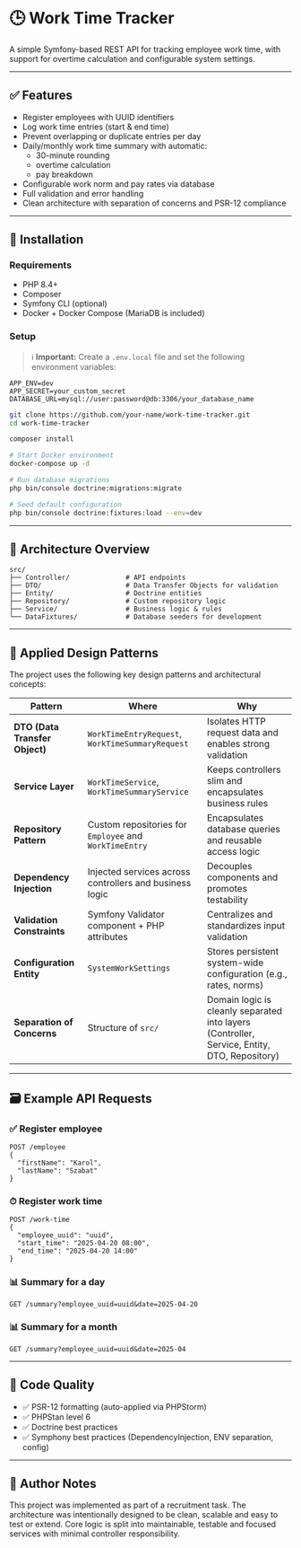 # 🕒 Work Time Tracker

A simple Symfony-based REST API for tracking employee work time, with support for overtime calculation and configurable system settings.

---

## ✅ Features

- Register employees with UUID identifiers
- Log work time entries (start & end time)
- Prevent overlapping or duplicate entries per day
- Daily/monthly work time summary with automatic:
  - 30-minute rounding
  - overtime calculation
  - pay breakdown
- Configurable work norm and pay rates via database
- Full validation and error handling
- Clean architecture with separation of concerns and PSR-12 compliance

---

## 🚀 Installation

### Requirements

- PHP 8.4+
- Composer
- Symfony CLI (optional)
- Docker + Docker Compose (MariaDB is included)

### Setup
> ℹ️ **Important:** Create a `.env.local` file and set the following environment variables:
```
APP_ENV=dev
APP_SECRET=your_custom_secret
DATABASE_URL=mysql://user:password@db:3306/your_database_name
```

```bash
git clone https://github.com/your-name/work-time-tracker.git
cd work-time-tracker

composer install

# Start Docker environment
docker-compose up -d

# Run database migrations
php bin/console doctrine:migrations:migrate

# Seed default configuration
php bin/console doctrine:fixtures:load --env=dev
```

---

## 🧱 Architecture Overview

```
src/
├── Controller/              # API endpoints
├── DTO/                     # Data Transfer Objects for validation
├── Entity/                  # Doctrine entities
├── Repository/              # Custom repository logic
├── Service/                 # Business logic & rules
└── DataFixtures/            # Database seeders for development
```

---

## 🧠 Applied Design Patterns

The project uses the following key design patterns and architectural concepts:

| Pattern | Where | Why |
|--------|-------|-----|
| **DTO (Data Transfer Object)** | `WorkTimeEntryRequest`, `WorkTimeSummaryRequest` | Isolates HTTP request data and enables strong validation |
| **Service Layer** | `WorkTimeService`, `WorkTimeSummaryService` | Keeps controllers slim and encapsulates business rules |
| **Repository Pattern** | Custom repositories for `Employee` and `WorkTimeEntry` | Encapsulates database queries and reusable access logic |
| **Dependency Injection** | Injected services across controllers and business logic | Decouples components and promotes testability |
| **Validation Constraints** | Symfony Validator component + PHP attributes | Centralizes and standardizes input validation |
| **Configuration Entity** | `SystemWorkSettings` | Stores persistent system-wide configuration (e.g., rates, norms) |
| **Separation of Concerns** | Structure of `src/` | Domain logic is cleanly separated into layers (Controller, Service, Entity, DTO, Repository) |

---

## 🗃 Example API Requests

### ✅ Register employee

```http
POST /employee
{
  "firstName": "Karol",
  "lastName": "Szabat"
}
```

### ⏱ Register work time

```http
POST /work-time
{
  "employee_uuid": "uuid",
  "start_time": "2025-04-20 08:00",
  "end_time": "2025-04-20 14:00"
}
```

### 📊 Summary for a day

```http
GET /summary?employee_uuid=uuid&date=2025-04-20
```

### 📊 Summary for a month

```http
GET /summary?employee_uuid=uuid&date=2025-04
```

---

## 🧼 Code Quality

- ✅ PSR-12 formatting (auto-applied via PHPStorm)
- ✅ PHPStan level 6
- ✅ Doctrine best practices
- ✅ Symphony best practices (DependencyInjection, ENV separation, config)

---

## 🧠 Author Notes

This project was implemented as part of a recruitment task. The architecture was intentionally designed to be clean, scalable and easy to test or extend. Core logic is split into maintainable, testable and focused services with minimal controller responsibility.